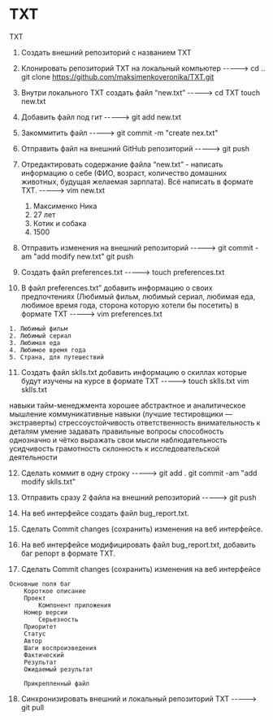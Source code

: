 # TXT
TXT
 1. Создать внешний репозиторий c названием TXT
 2. Клонировать репозиторий TXT на локальный компьютер
-----> cd ..
       git clone https://github.com/maksimenkoveronika/TXT.git

 3. Внутри локального TXT создать файл “new.txt”
-----> cd TXT
       touch new.txt
       
 4. Добавить файл под гит
-----> git add new.txt

 5. Закоммитить файл
-----> git commit -m "create nex.txt"

 6. Отправить файл на внешний GitHub репозиторий
-----> git push

 7. Отредактировать содержание файла “new.txt” - написать информацию о себе (ФИО, возраст, количество домашних животных, будущая желаемая зарплата). Всё написать в формате TXT.
-----> vim new.txt

	1) Максименко Ника
	2) 27 лет
	3) Котик и собака
	4) 1500

 8. Отправить изменения на внешний репозиторий
-----> git commit -am "add modify new.txt"
       git push

 9. Создать файл preferences.txt
-----> touch preferences.txt

 10. В файл preferences.txt” добавить информацию о своих предпочтениях (Любимый фильм, любимый сериал, любимая еда, любимое время года, сторона которую хотели бы посетить) в формате TXT
-----> vim preferences.txt

	1. Любимый фильм
	2. Любимый сериал
	3. Любимая еда
	4. Любимое время года
	5. Страна, для путешествий

 11. Создать файл sklls.txt добавить информацию о скиллах которые будут изучены на курсе в формате TXT
-----> touch sklls.txt
       vim sklls.txt

навыки тайм-менеджмента
хорошее 
абстрактное и аналитическое мышление
коммуникативные навыки (лучшие тестировщики — экстраверты)
стрессоустойчивость
ответственность
внимательность к деталям
умение 
задавать правильные вопросы
способность однозначно и чётко выражать свои мысли
наблюдательность
усидчивость
грамотность
склонность к исследовательской деятельности


 12. Сделать коммит в одну строку
-----> git add .
       git commit -am "add modify sklls.txt"

 13. Отправить сразу 2 файла на внешний репозиторий
-----> git push

 14. На веб интерфейсе создать файл bug_report.txt.
 15. Сделать Commit changes (сохранить) изменения на веб интерфейсе.
 16. На веб интерфейсе модифицировать файл bug_report.txt, добавить баг репорт в формате TXT.
 17. Сделать Commit changes (сохранить) изменения на веб интерфейсе

	Основные поля баг
  		Короткое описание
  		Проект 
      		Компонент приложения
   		Номер версии 
    		Серьезность 
  		Приоритет 
  		Статус 
  		Автор
  		Шаги воспроизведения
  		Фактический 
	  	Результат 
  		Ожидаемый результат 
  
		Прикрепленный файл
 18. Синхронизировать внешний и локальный репозиторий TXT
-----> git pull
